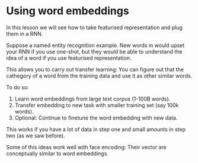 # Using word embeddings

In this lesson we will see how to take featurised representation and plug them in a RNN.

Suppose a named entity recognition example. New words in would upset your RNN if you use one-shot, but they would be able to understand the idea of a word if you use featurised representation.

This allows you to carry out transfer learning: You can figure out that the cathegory of a word from the training data and use it as other similar words.

To do so:

1. Learn word embeddings from large text corpus (1-100B words).
2. Transfer embedding to new task with smaller training set (say 100k words).
3. Optional: Continue to finetune the word embedding with new data.

This works if you have a lot of data in step one and small amounts in step two (as we saw before).

Some of this ideas work well with face encoding: Their vector are conceptually similar to word embeddings.
